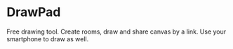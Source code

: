# DrawPad
Free drawing tool. Create rooms, draw and share canvas by a link. Use your smartphone to draw as well.
